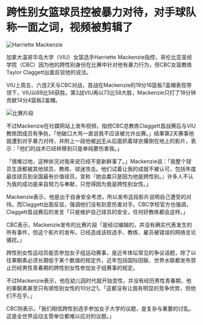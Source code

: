 # 跨性别女篮球员控被暴力对待，对手球队称一面之词，视频被剪辑了

![Harriette Mackenzie](https://nimg.ws.126.net/?url=http%3A%2F%2Fdingyue.ws.126.net%2F2024%2F1102%2F256977ffj00smazq6001ld000qo00hsm.jpg&thumbnail=750x2147483647&quality=75&type=jpg)

加拿大温哥华岛大学（VIU）女篮选手Harriette Mackenzie指控，哥伦比亚圣经学院（CBC）因为他的跨性别身份在比赛中针对他有暴力行为，但CBC女篮教练Taylor Claggett出面反驳他的说法。

VIU上周五、六连2天与CBC对战，首战在Mackenzie的19分16篮板7盖帽表现带领下，VIU以69比56获胜。第2战VIU再以73比58大胜，Mackenzie只打了18分钟贡献14分4篮板2盖帽。

![比赛片段](https://nimg.ws.126.net/?url=http%3A%2F%2Fdingyue.ws.126.net%2F2024%2F1102%2F256977ffj00smazq6001ld000qo00hsm.jpg&thumbnail=750x2147483647&quality=75&type=webp)

不过Mackenzie在社媒网站上发布视频，指控CBC总教练Claggett首战赛后与VIU教练团成员有争执，「他破口大骂一直说我不应该被允许出赛。」结果第2天赛事他就遭到对手暴力对待，并附上一段他被[对手](https://news.163.com/news/search?keyword=%E5%AF%B9%E6%89%8B)从后面抓着球衣撂倒在地上的影片，表示：「他们的战术已经转移到只是单纯要伤害我。」

「很难过地，这种状况对我来说已经不是新鲜事了。」Mackenzie说：「我整个球员生涯都被其他球员、教练、球迷攻击。他们试着让我的成就不被认可，包括年度最佳球员到全国最有价值球员，宣称『她会赢只是因为他是跨性别。』许多人不认为我的成功是来自努力与奉献，只觉得因为我是跨性别女性。」

Mackenzie表示，他是出于自身安全考虑，所以发布这段影片说明自己遭受的对待。而Claggett出面反驳，强调他们没有刻意伤害对手。CBC学校官方也强调，Claggett首战赛后的发言「只是维护自己球员的安全，任何好教练都会这样。」

CBC表示，Mackenzie发布的比赛片段「是经过编辑的，并没有确实代表发生的所有事件，但这个影片的发布，已经造成该校选手、教练、雇员被错误的网络言论骚扰。」

跨性别女性运动员能否参加女子组运动赛事，是近年体坛常见的争议话题，除了以往睪酮素必须长期低于某个数值的规定外，近年包括国际田联、世界水联都发布禁止历经男性青春期的跨性别女性参加女子组赛事的规定。

不过Mackenzie表示，他在幼儿园时代就开始变性，并没有经历男性青春期，他的睪酮素甚至只有顺性别女性的10分之1。「这都没有让我有明显的竞争优势，但他们不在乎。」

CBC则表示，「我们相信跨性别选手参加女子大学的议题，是复杂与重要的讨乱。这是全世界运动主管单位都难以应对的议题。」